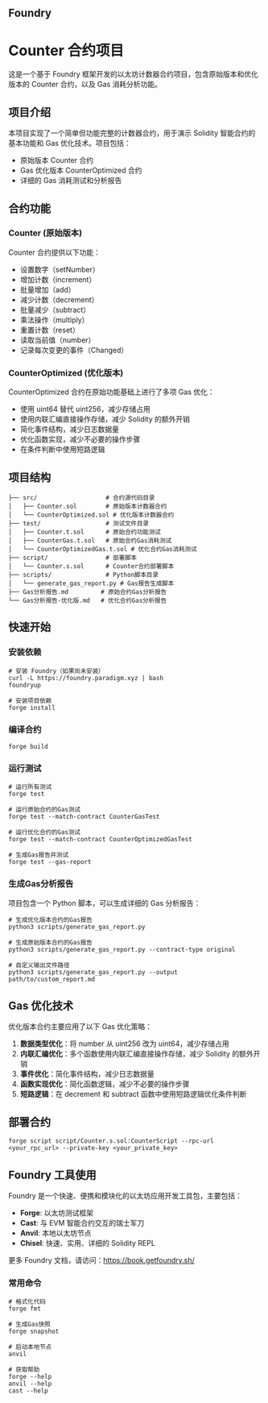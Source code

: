 ## Foundry

# Counter 合约项目

这是一个基于 Foundry 框架开发的以太坊计数器合约项目，包含原始版本和优化版本的 Counter 合约，以及 Gas 消耗分析功能。

## 项目介绍

本项目实现了一个简单但功能完整的计数器合约，用于演示 Solidity 智能合约的基本功能和 Gas 优化技术。项目包括：
- 原始版本 Counter 合约
- Gas 优化版本 CounterOptimized 合约
- 详细的 Gas 消耗测试和分析报告

## 合约功能

### Counter (原始版本)

Counter 合约提供以下功能：
- 设置数字（setNumber）
- 增加计数（increment）
- 批量增加（add）
- 减少计数（decrement）
- 批量减少（subtract）
- 乘法操作（multiply）
- 重置计数（reset）
- 读取当前值（number）
- 记录每次变更的事件（Changed）

### CounterOptimized (优化版本)

CounterOptimized 合约在原始功能基础上进行了多项 Gas 优化：
- 使用 uint64 替代 uint256，减少存储占用
- 使用内联汇编直接操作存储，减少 Solidity 的额外开销
- 简化事件结构，减少日志数据量
- 优化函数实现，减少不必要的操作步骤
- 在条件判断中使用短路逻辑

## 项目结构

```
├── src/                   # 合约源代码目录
│   ├── Counter.sol        # 原始版本计数器合约
│   └── CounterOptimized.sol # 优化版本计数器合约
├── test/                  # 测试文件目录
│   ├── Counter.t.sol      # 原始合约功能测试
│   ├── CounterGas.t.sol   # 原始合约Gas消耗测试
│   └── CounterOptimizedGas.t.sol # 优化合约Gas消耗测试
├── script/                # 部署脚本
│   └── Counter.s.sol      # Counter合约部署脚本
├── scripts/               # Python脚本目录
│   └── generate_gas_report.py # Gas报告生成脚本
├── Gas分析报告.md         # 原始合约Gas分析报告
└── Gas分析报告-优化版.md   # 优化合约Gas分析报告
```

## 快速开始

### 安装依赖

```shell
# 安装 Foundry（如果尚未安装）
curl -L https://foundry.paradigm.xyz | bash
foundryup

# 安装项目依赖
forge install
```

### 编译合约

```shell
forge build
```

### 运行测试

```shell
# 运行所有测试
forge test

# 运行原始合约的Gas测试
forge test --match-contract CounterGasTest

# 运行优化合约的Gas测试
forge test --match-contract CounterOptimizedGasTest

# 生成Gas报告并测试
forge test --gas-report
```

### 生成Gas分析报告

项目包含一个 Python 脚本，可以生成详细的 Gas 分析报告：

```shell
# 生成优化版本合约的Gas报告
python3 scripts/generate_gas_report.py

# 生成原始版本合约的Gas报告
python3 scripts/generate_gas_report.py --contract-type original

# 自定义输出文件路径
python3 scripts/generate_gas_report.py --output path/to/custom_report.md
```

## Gas 优化技术

优化版本合约主要应用了以下 Gas 优化策略：

1. **数据类型优化**：将 number 从 uint256 改为 uint64，减少存储占用
2. **内联汇编优化**：多个函数使用内联汇编直接操作存储，减少 Solidity 的额外开销
3. **事件优化**：简化事件结构，减少日志数据量
4. **函数实现优化**：简化函数逻辑，减少不必要的操作步骤
5. **短路逻辑**：在 decrement 和 subtract 函数中使用短路逻辑优化条件判断

## 部署合约

```shell
forge script script/Counter.s.sol:CounterScript --rpc-url <your_rpc_url> --private-key <your_private_key>
```

## Foundry 工具使用

Foundry 是一个快速、便携和模块化的以太坊应用开发工具包，主要包括：

- **Forge**: 以太坊测试框架
- **Cast**: 与 EVM 智能合约交互的瑞士军刀
- **Anvil**: 本地以太坊节点
- **Chisel**: 快速、实用、详细的 Solidity REPL

更多 Foundry 文档，请访问：https://book.getfoundry.sh/

### 常用命令

```shell
# 格式化代码
forge fmt

# 生成Gas快照
forge snapshot

# 启动本地节点
anvil

# 获取帮助
forge --help
anvil --help
cast --help
```
